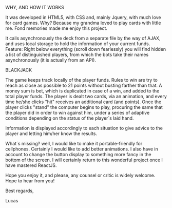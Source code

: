 WHY, AND HOW IT WORKS

 It was developed in HTML5, with CSS and, mainly Jquery, with much love for card games. Why? Because my grandma loved to play cards with little me. Fond memories made me enjoy this project.

 It calls asynchronously the deck from a separate file by the way of AJAX, and uses local storage to hold the information of your current funds.
 Feature: Right below everything (scroll down fearlessly) you will find hidden a list of distinguished players, from which the bots take their names asynchronously (it is actually from an API).

BLACKJACK

The game keeps track locally of the player funds. Rules to win are try to reach as close as possible to 21 points without busting farther than that. 
A money sum is bet, which is duplicated in case of a win, and added to the total player funds. 
The player is dealt two cards, via an animation, and every time he/she clicks "hit" receives an additional card (and points). Once the player clicks "stand"
the computer begins to play, procuring the same that the player did in order to win against him, under a series of adaptive conditions depending on the status
of the player´s laid hand.

Information is displayed accordingly to each situation to give advice to the player and letting him/her know the results.

What´s missing? well, I would like to make it portable-friendly for cellphones. Certainly I would like to add better animations. I also have in account to 
change the button display to something more fancy in the bottom of the screen. I will certainly return to this wonderful project once I have mastered ReactJS.

Hope you enjoy it, and please, any counsel or critic is widely welcome. Hope to hear from you!

Best regards, 

Lucas
